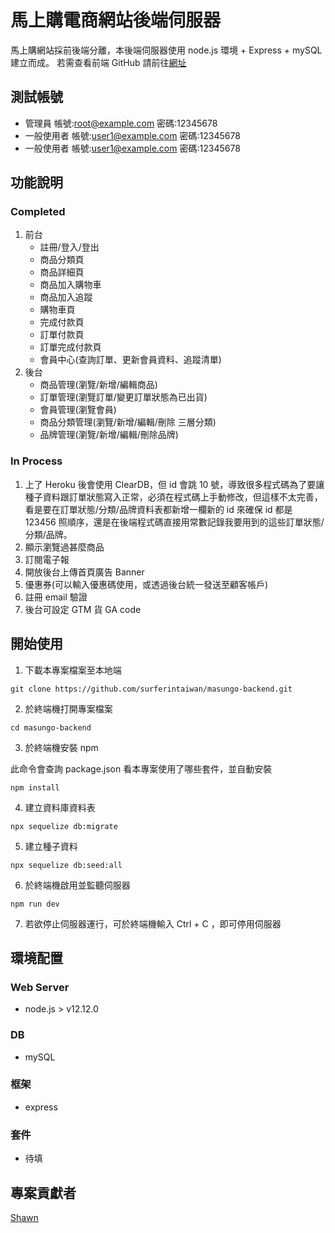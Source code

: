# 馬上購電商網站後端伺服器

馬上購網站採前後端分離，本後端伺服器使用 node.js 環境 + Express + mySQL 建立而成。
若需查看前端 GitHub 請前往[網址](https://github.com/surferintaiwan/masungo-frontend)

## 測試帳號

-   管理員 帳號:root@example.com 密碼:12345678
-   一般使用者 帳號:user1@example.com 密碼:12345678
-   一般使用者 帳號:user1@example.com 密碼:12345678

## 功能說明

### Completed

1. 前台
    - 註冊/登入/登出
    - 商品分類頁
    - 商品詳細頁
    - 商品加入購物車
    - 商品加入追蹤
    - 購物車頁
    - 完成付款頁
    - 訂單付款頁
    - 訂單完成付款頁
    - 會員中心(查詢訂單、更新會員資料、追蹤清單)
2. 後台
    - 商品管理(瀏覽/新增/編輯商品)
    - 訂單管理(瀏覽訂單/變更訂單狀態為已出貨)
    - 會員管理(瀏覽會員)
    - 商品分類管理(瀏覽/新增/編輯/刪除 三層分類)
    - 品牌管理(瀏覽/新增/編輯/刪除品牌)

### In Process

1. 上了 Heroku 後會使用 ClearDB，但 id 會跳 10 號，導致很多程式碼為了要讓種子資料跟訂單狀態寫入正常，必須在程式碼上手動修改，但這樣不太完善，看是要在訂單狀態/分類/品牌資料表都新增一欄新的 id 來確保 id 都是 123456 照順序，還是在後端程式碼直接用常數記錄我要用到的這些訂單狀態/分類/品牌。
2. 顯示瀏覽過甚麼商品
3. 訂閱電子報
4. 開放後台上傳首頁廣告 Banner
5. 優惠券(可以輸入優惠碼使用，或透過後台統一發送至顧客帳戶)
6. 註冊 email 驗證
7. 後台可設定 GTM 貨 GA code

## 開始使用

1. 下載本專案檔案至本地端

```
git clone https://github.com/surferintaiwan/masungo-backend.git
```

2. 於終端機打開專案檔案

```
cd masungo-backend
```

3. 於終端機安裝 npm

此命令會查詢 package.json 看本專案使用了哪些套件，並自動安裝

```
npm install
```

4. 建立資料庫資料表

```
npx sequelize db:migrate
```

5. 建立種子資料

```
npx sequelize db:seed:all
```

6. 於終端機啟用並監聽伺服器

```
npm run dev
```

7. 若欲停止伺服器運行，可於終端機輸入 Ctrl + C ，即可停用伺服器

## 環境配置

### Web Server

-   node.js > v12.12.0

### DB

-   mySQL

### 框架

-   express

### 套件

-   待填

## 專案貢獻者

[Shawn](https://github.com/surferintaiwan)
